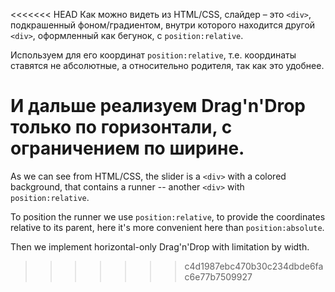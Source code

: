 <<<<<<< HEAD
Как можно видеть из HTML/CSS, слайдер – это `<div>`, подкрашенный фоном/градиентом, внутри которого находится другой `<div>`, оформленный как бегунок, с `position:relative`.

Используем для его координат `position:relative`, т.е. координаты ставятся не абсолютные, а относительно родителя, так как это удобнее.

И дальше реализуем Drag'n'Drop только по горизонтали, с ограничением по ширине.
=======
As we can see from HTML/CSS, the slider is a `<div>` with a colored background, that contains a runner -- another `<div>` with `position:relative`.

To position the runner we use `position:relative`, to provide the coordinates relative to its parent, here it's more convenient here than `position:absolute`.

Then we implement horizontal-only Drag'n'Drop with limitation by width.
>>>>>>> c4d1987ebc470b30c234dbde6fac6e77b7509927

